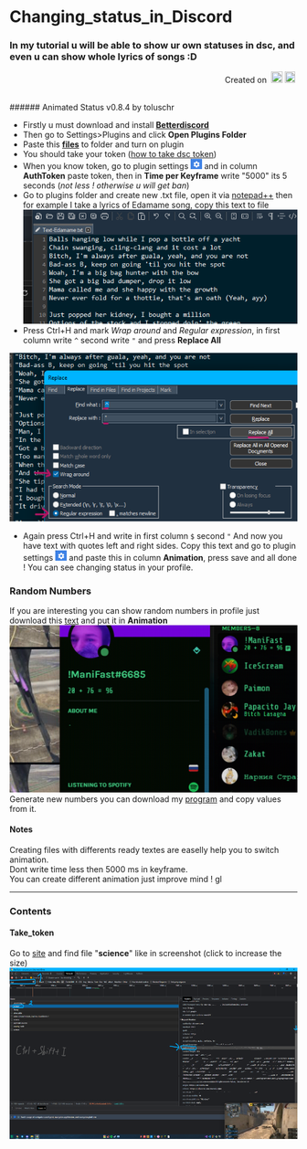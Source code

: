 # Changing_status_in_Discord 

### In my tutorial u will be able to show ur own statuses in dsc, and even u can show whole lyrics of songs :D<br/>
<p align="right">Created on  <img src="https://upload.wikimedia.org/wikipedia/commons/thumb/9/99/Unofficial_JavaScript_logo_2.svg/1024px-Unofficial_JavaScript_logo_2.svg.png" width="20" height="20"/> <img src="https://upload.wikimedia.org/wikipedia/commons/thumb/1/18/ISO_C%2B%2B_Logo.svg/1822px-ISO_C%2B%2B_Logo.svg.png" width="18" height="20"/> <!--<img src="https://upload.wikimedia.org/wikipedia/commons/thumb/6/69/Notepad%2B%2B_Logo.svg/2367px-Notepad%2B%2B_Logo.svg.png" width="20" height="20"/>--><p/><br/>
###### Animated Status v0.8.4 by toluschr

 
+ Firstly u must download and install **[Betterdiscord](https://betterdiscord.app/)**</br>
+ Then go to Settings>Plugins and click **Open Plugins Folder**</br>
+ Paste this **[files](https://downgit.github.io/#/home?url=https://github.com/ManiFast/Changing_status_in_Discord/tree/main/Plugins_files)** to folder and turn on plugin</br>  
+ You should take your token ([how to take dsc token](#take_token))</br>
+ When you know token, go to plugin settings <img src="https://github.com/ManiFast/Changing_status_in_Discord/blob/main/Photoes/Screenshot%202022-04-30%20124523.png" width="20" height="18" alt="Settings"/> and in column **AuthToken** paste token, then in **Time per Keyframe** write "5000" its 5 seconds (*not less ! otherwise u will get ban*)
+ Go to plugins folder and create new .txt file, open it via [notepad++](https://notepad-plus-plus.org/downloads/v8.2.1/) then for example I take a lyrics of Edamame song, copy this text to file <br/><img  src="https://github.com/ManiFast/Changing_status_in_Discord/blob/main/Photoes/textSongUsual.png" width="500" height="200"/>
+ Press Ctrl+H and mark *Wrap around* and *Regular expression*, in first column write ```^``` second write ```"``` and press **Replace All**
<img src="https://github.com/ManiFast/Changing_status_in_Discord/blob/main/Photoes/leftAdd.png" />

+ Again press Ctrl+H and write in first column ```$``` second ```"```
And now you have text with quotes left and right sides. Copy this text and go to plugin settings <img src="https://github.com/ManiFast/Changing_status_in_Discord/blob/main/Photoes/Screenshot%202022-04-30%20124523.png" width="20" height="18" alt="Settings"/> and paste this in column **Animation**, press save and all done ! You can see changing status in your profile.

### Random Numbers
If you are interesting you can show random numbers in profile just download this [text](https://github.com/ManiFast/Changing_status_in_Discord/blob/main/NumbersCount/Text-numbers.txt) and put it in **Animation**
<img src="https://github.com/ManiFast/Changing_status_in_Discord/blob/main/NumbersCount/Nums.png" />
Generate new numbers you can download my [program](https://downgit.github.io/#/home?url=https://github.com/ManiFast/Changing_status_in_Discord/blob/main/NumbersCount/RandomGenerate.cpp) and copy values from it.

#### Notes
Creating files with differents ready textes are easelly help you to switch animation.<br/>
Dont write time less then 5000 ms in keyframe.<br/>
You can create different animation just improve mind ! gl

 ---
### Contents
#### Take_token
Go to [site](https://discordhelp.net/discord-token) and find file "**science**" like in screenshot (click to increase the size)
<img src="https://github.com/ManiFast/Changing_status_in_Discord/blob/main/Photoes/Screenshot%20(116).png" width="600" height="300" alt="drawing"/>
